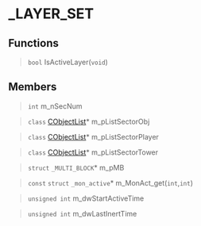 # _LAYER_SET
 
## Functions
 
> `bool` IsActiveLayer(`void`)
 
## Members
 
> `int` m_nSecNum
 
> `class` [CObjectList](lua/classes/CObjectList.md)* m_pListSectorObj
 
> `class` [CObjectList](lua/classes/CObjectList.md)* m_pListSectorPlayer
 
> `class` [CObjectList](lua/classes/CObjectList.md)* m_pListSectorTower
 
> `struct` `_MULTI_BLOCK`* m_pMB
 
> `const` `struct` `_mon_active`* m_MonAct_get(`int`,`int`)
 
> `unsigned int` m_dwStartActiveTime
 
> `unsigned int` m_dwLastInertTime
 
